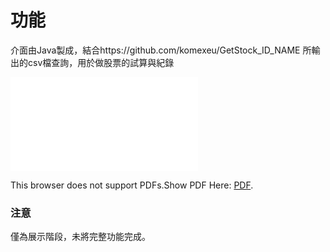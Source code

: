 # 功能
介面由Java製成，結合https://github.com/komexeu/GetStock_ID_NAME 所輸出的csv檔查詢，用於做股票的試算與紀錄

<object data="./src/StockBookPDF.pdf" type="application/pdf">
   <embed src="./src/StockBookPDF.pdf">
        <p>This browser does not support PDFs.Show PDF Here: <a href="./src/StockBookPDF.pdf">PDF</a>.</p>
    </embed>
</object>

### 注意
僅為展示階段，未將完整功能完成。
